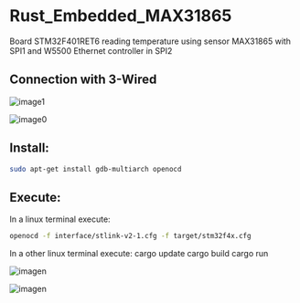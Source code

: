 # Rust_Embedded_MAX31865
Board STM32F401RET6 reading temperature using sensor MAX31865 with SPI1 and W5500 Ethernet controller in SPI2

## Connection with 3-Wired

![image1](https://github.com/erhnam/Rust_Embedded_MAX31865/assets/9365733/8b2555d1-f79a-41db-8998-8e51537ffeee)

![image0](https://github.com/erhnam/Rust_Embedded_MAX31865/assets/9365733/893c91e8-5ed5-46af-8e08-c2008489cc5e)

## Install:
```sh
sudo apt-get install gdb-multiarch openocd
```

## Execute:
In a linux terminal execute:
```sh
openocd -f interface/stlink-v2-1.cfg -f target/stm32f4x.cfg
```

In a other linux terminal execute:
cargo update
cargo build
cargo run

![imagen](https://github.com/erhnam/Rust_Embedded_MAX31865/assets/9365733/81256931-2165-41ef-8f13-fc184c126a57)

![imagen](https://github.com/erhnam/Rust_Embedded_MAX31865/assets/9365733/4f239804-cb13-417a-acf7-1776ed5b1f15)

